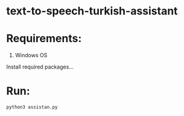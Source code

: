 # text-to-speech-turkish-assistant

# Requirements:
1. Windows OS

Install required packages... 
  

# Run:

    python3 assistan.py


